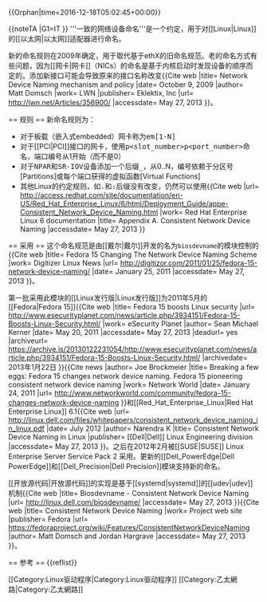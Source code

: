 {{Orphan|time=2016-12-18T05:02:45+00:00}}

{{noteTA
|G1=IT
}}
'''一致的网络设备命名'''是一个约定，用于对[[Linux|Linux]]的[[以太网|以太网]]适配器进行命名。

新的命名规则在2009年确定，用于取代基于ethX的旧命名规范。老的命名方式有些问题，因为[[网卡|网卡]]（NICs）的命名是基于内核启动时发现设备的顺序而定的。添加新接口可能会导致原来的接口名称改变<ref>{{Cite web |title= Network Device Naming mechanism and policy |date= October 9, 2009 |author= Matt Domsch |work= LWN |publisher= Eklektix, Inc |url= http://lwn.net/Articles/356900/ |accessdate= May 27, 2013 }}</ref>。

== 规则 ==
新命名规则为：<ref name="digit" />

* 对于板载（嵌入式embedded）网卡称为<tt>em[1-N]</tt>
* 对于[[PCI|PCI]]接口的网卡，使用<tt>p<slot_number>p<port_number></tt>命名，端口编号从1开始（而不是0）
* 对于<tt>NPAR</tt>和<tt>SR-IOV</tt>设备添加一个后缀<tt>_<vf></tt>，从0..N，编号依赖于分区号[Partitions]或每个端口获得的虚拟函数[Virtual Functions]
* 其他Linux的约定规则，如<tt>.<vlan></tt>和<tt>:<alias></tt>后缀没有改变，仍然可以使用<ref name="red">{{Cite web |url= http://access.redhat.com/site/documentation/en-US/Red_Hat_Enterprise_Linux/6/html/Deployment_Guide/appe-Consistent_Network_Device_Naming.html |work= Red Hat Enterprise Linux 6 documentation |title= Appendix A. Consistent Network Device Naming |accessdate= May 27, 2013 }}</ref>

== 采用 ==
这个命名规范是由[[戴尔|戴尔]]开发的名为<code>biosdevname</code>的模块控制的<ref name="digit">{{Cite web |title= Fedora 15 Changing The Network Device Naming Scheme |work= Digitizer Linux News |url= http://digitizor.com/2011/01/25/fedora-15-network-device-naming/ |date= January 25, 2011 |accessdate= May 27, 2013 }}</ref>。

第一批采用此模块的[[Linux发行版|Linux发行版]]为2011年5月的[[Fedora|Fedora 15]]<ref name="esecurityplanet">{{Cite web |title= Fedora 15 boosts Linux security |url= http://www.esecurityplanet.com/news/article.php/3934151/Fedora-15-Boosts-Linux-Security.html/ |work= eSecurity Planet |author= Sean Michael Kerner |date= May 20, 2011 |accessdate= May 27, 2013 |deadurl= yes |archiveurl= https://archive.is/20130122231054/http://www.esecurityplanet.com/news/article.php/3934151/Fedora-15-Boosts-Linux-Security.html/ |archivedate= 2013年1月22日 }}</ref><ref>{{Cite news |author= Joe Brockmeier |title= Breaking a few eggs: Fedora 15 changes network device naming. Fedora 15 pioneering consistent network device naming |work= Network World |date= January 24, 2011 |url=  http://www.networkworld.com/community/fedora-15-changes-network-device-naming }}</ref>和[[Red_Hat_Enterprise_Linux|Red Hat Enterprise Linux]] 6.1<ref name="red" /><ref name="dell">{{Cite web |url= http://linux.dell.com/files/whitepapers/consistent_network_device_naming_in_linux.pdf |date= July 2012 |author= Narendra K |title= Consistent Network Device Naming in Linux |publisher= [[Dell|Dell]] Linux Engineering division |accessdate= May 27, 2013 }}</ref>。之后在2012年2月被[[SUSE|SUSE]] Linux Enterprise Server Service Pack 2 采用<ref name="dell" />。更新的[[Dell_PowerEdge|Dell PowerEdge]]和[[Dell_Precision|Dell Precision]]模块支持新的命名<ref name="dell" />。

[[开放源代码|开放源代码]]的实现是基于[[systemd|systemd]]的[[udev|udev]]机制<ref>{{Cite web |title= Biosdevname - Consistent Network Device Naming |url= http://linux.dell.com/biosdevname/ |accessdate= May 27, 2013 }}</ref><ref>{{Cite web |title= Consistent Network Device Naming |work= Project web site |publisher= Fedora |url= https://fedoraproject.org/wiki/Features/ConsistentNetworkDeviceNaming |author= Matt Domsch  and Jordan Hargrave |accessdate= May 27, 2013 }}</ref>。

== 参考 ==
{{reflist}}

[[Category:Linux驱动程序|Category:Linux驱动程序]]
[[Category:乙太網路|Category:乙太網路]]